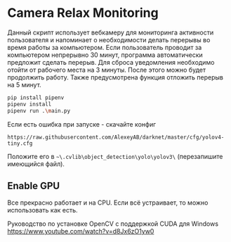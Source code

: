 # Camera Relax Monitoring

Данный скрипт использует вебкамеру для мониторинга активности пользователя и напоминает о необходимости делать
перерывы во время работы за компьютером. Если пользователь проводит за компьютером непрерывно 30 минут,
программа автоматически предложит сделать перерыв. Для сброса уведомления необходимо отойти от рабочего места
на 3 минуты. После этого можно будет продолжить работу. Также предусмотрена функция отложить перерыв на 5 минут.

```sh
pip install pipenv
pipenv install
pipenv run .\main.py
```

Если есть ошибка при запуске - скачайте конфиг

```
https://raw.githubusercontent.com/AlexeyAB/darknet/master/cfg/yolov4-tiny.cfg
```

Положите его в `~\.cvlib\object_detection\yolo\yolov3\` (перезапишите имеющийся файл).


## Enable GPU

Все прекрасно работает и на CPU. Если всё устраивает, то можно использовать как есть.

Руководство по установке OpenCV с поддержкой CUDA для Windows
https://www.youtube.com/watch?v=d8Jx6zO1yw0